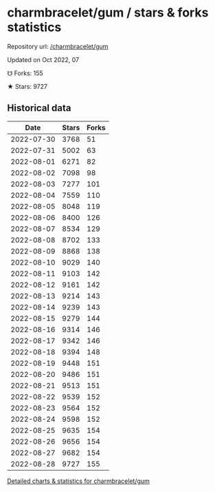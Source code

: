 # charmbracelet/gum / stars & forks statistics

Repository url: [/charmbracelet/gum](https://github.com/charmbracelet/gum)

Updated on Oct 2022, 07

☋ Forks: 155

★ Stars: 9727

## Historical data
| Date | Stars | Forks |
|------|-------|-------|
| 2022-07-30 | 3768 | 51 | 
| 2022-07-31 | 5002 | 63 | 
| 2022-08-01 | 6271 | 82 | 
| 2022-08-02 | 7098 | 98 | 
| 2022-08-03 | 7277 | 101 | 
| 2022-08-04 | 7559 | 110 | 
| 2022-08-05 | 8048 | 119 | 
| 2022-08-06 | 8400 | 126 | 
| 2022-08-07 | 8534 | 129 | 
| 2022-08-08 | 8702 | 133 | 
| 2022-08-09 | 8868 | 138 | 
| 2022-08-10 | 9029 | 140 | 
| 2022-08-11 | 9103 | 142 | 
| 2022-08-12 | 9161 | 142 | 
| 2022-08-13 | 9214 | 143 | 
| 2022-08-14 | 9239 | 143 | 
| 2022-08-15 | 9279 | 144 | 
| 2022-08-16 | 9314 | 146 | 
| 2022-08-17 | 9342 | 146 | 
| 2022-08-18 | 9394 | 148 | 
| 2022-08-19 | 9448 | 151 | 
| 2022-08-20 | 9486 | 151 | 
| 2022-08-21 | 9513 | 151 | 
| 2022-08-22 | 9539 | 152 | 
| 2022-08-23 | 9564 | 152 | 
| 2022-08-24 | 9598 | 152 | 
| 2022-08-25 | 9635 | 154 | 
| 2022-08-26 | 9656 | 154 | 
| 2022-08-27 | 9682 | 154 | 
| 2022-08-28 | 9727 | 155 | 


[Detailed charts & statistics for charmbracelet/gum](https://reviewgithub.com/rep/charmbracelet/gum)
